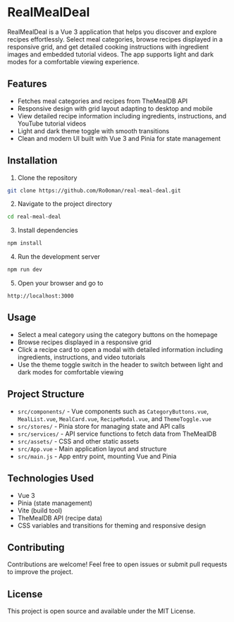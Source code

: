 
# RealMealDeal

RealMealDeal is a Vue 3 application that helps you discover and explore recipes effortlessly. Select meal categories, browse recipes displayed in a responsive grid, and get detailed cooking instructions with ingredient images and embedded tutorial videos. The app supports light and dark modes for a comfortable viewing experience.

## Features

- Fetches meal categories and recipes from TheMealDB API  
- Responsive design with grid layout adapting to desktop and mobile  
- View detailed recipe information including ingredients, instructions, and YouTube tutorial videos  
- Light and dark theme toggle with smooth transitions  
- Clean and modern UI built with Vue 3 and Pinia for state management


## Installation

1. Clone the repository  
```bash
git clone https://github.com/Ro0oman/real-meal-deal.git
```

2. Navigate to the project directory  
```bash
cd real-meal-deal
```

3. Install dependencies  
```bash
npm install
```

4. Run the development server  
```bash
npm run dev
```

5. Open your browser and go to  
```
http://localhost:3000
```

## Usage

- Select a meal category using the category buttons on the homepage  
- Browse recipes displayed in a responsive grid  
- Click a recipe card to open a modal with detailed information including ingredients, instructions, and video tutorials  
- Use the theme toggle switch in the header to switch between light and dark modes for comfortable viewing

## Project Structure

- `src/components/` - Vue components such as `CategoryButtons.vue`, `MealList.vue`, `MealCard.vue`, `RecipeModal.vue`, and `ThemeToggle.vue`  
- `src/stores/` - Pinia store for managing state and API calls  
- `src/services/` - API service functions to fetch data from TheMealDB  
- `src/assets/` - CSS and other static assets  
- `src/App.vue` - Main application layout and structure  
- `src/main.js` - App entry point, mounting Vue and Pinia

## Technologies Used

- Vue 3  
- Pinia (state management)  
- Vite (build tool)  
- TheMealDB API (recipe data)  
- CSS variables and transitions for theming and responsive design

## Contributing

Contributions are welcome! Feel free to open issues or submit pull requests to improve the project.

## License

This project is open source and available under the MIT License.
